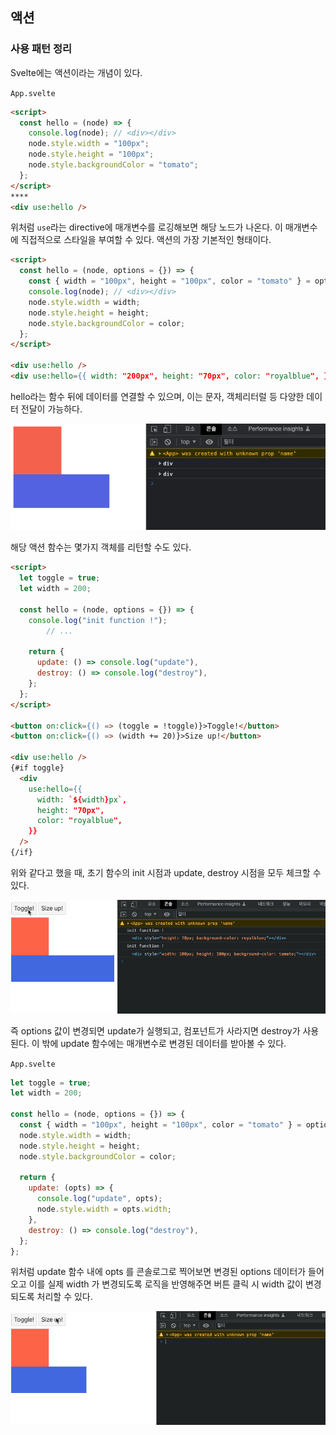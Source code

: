 ﻿## 액션

### 사용 패턴 정리

Svelte에는 액션이라는 개념이 있다.

`App.svelte`

```html
<script>
  const hello = (node) => {
    console.log(node); // <div></div>
    node.style.width = "100px";
    node.style.height = "100px";
    node.style.backgroundColor = "tomato";
  };
</script>
****
<div use:hello />
```

위처럼 `use`라는 directive에 매개변수를 로깅해보면 해당 노드가 나온다. 이 매개변수에 직접적으로 스타일을 부여할 수 있다. 액션의 가장 기본적인 형태이다.

```html
<script>
  const hello = (node, options = {}) => {
    const { width = "100px", height = "100px", color = "tomato" } = options;
    console.log(node); // <div></div>
    node.style.width = width;
    node.style.height = height;
    node.style.backgroundColor = color;
  };
</script>

<div use:hello />
<div use:hello={{ width: "200px", height: "70px", color: "royalblue", }} />
```

hello라는 함수 뒤에 데이터를 연결할 수 있으며, 이는 문자, 객체리터럴 등 다양한 데이터 전달이 가능하다.

![](../img/220818-1.png)

해당 액션 함수는 몇가지 객체를 리턴할 수도 있다.

```html
<script>
  let toggle = true;
  let width = 200;

  const hello = (node, options = {}) => {
    console.log("init function !");
		// ...

    return {
      update: () => console.log("update"),
      destroy: () => console.log("destroy"),
    };
  };
</script>

<button on:click={() => (toggle = !toggle)}>Toggle!</button>
<button on:click={() => (width += 20)}>Size up!</button>

<div use:hello />
{#if toggle}
  <div
    use:hello={{
      width: `${width}px`,
      height: "70px",
      color: "royalblue",
    }}
  />
{/if}
```

위와 같다고 했을 때, 초기 함수의 init 시점과 update, destroy 시점을 모두 체크할 수 있다.

![](../img/220818-1.gif)

즉 options 값이 변경되면 update가 실행되고, 컴포넌트가 사라지면 destroy가 사용된다.
이 밖에 update 함수에는 매개변수로 변경된 데이터를 받아볼 수 있다.

`App.svelte`

```jsx
let toggle = true;
let width = 200;

const hello = (node, options = {}) => {
  const { width = "100px", height = "100px", color = "tomato" } = options;
  node.style.width = width;
  node.style.height = height;
  node.style.backgroundColor = color;

  return {
    update: (opts) => {
      console.log("update", opts);
      node.style.width = opts.width;
    },
    destroy: () => console.log("destroy"),
  };
};
```

위처럼 update 함수 내에 opts 를 콘솔로그로 찍어보면 변경된 options 데이터가 들어오고 이를 실제 width 가 변경되도록 로직을 반영해주면 버튼 클릭 시 width 값이 변경되도록 처리할 수 있다.

![](../img/220818-2.gif)
